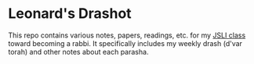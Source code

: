 # Leonard's Drashot

This repo contains various notes, papers, readings, etc. for my [JSLI class](https://jsli.net/) toward becoming a rabbi.  It specifically includes my weekly drash (d'var torah) and other notes about each parasha.

